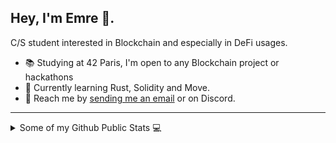 ## Hey, I'm Emre 👋.

C/S student interested in Blockchain and especially in DeFi usages.

* 📚 Studying at 42 Paris, I'm open to any Blockchain project or hackathons
* 🌱 Currently learning Rust, Solidity and Move.
* 📧 Reach me by [sending me an email](mailto:emrededemoglu149@gmail.com) or on Discord.
---
<details>
  <summary>Some of my Github Public Stats 💻</summary>
  <br>

<p align="center">
  <img align="center" src="https://github-readme-stats.vercel.app/api/top-langs/?username=emre149&theme=default&line_height=45&layout=compact&hide=c" />
  <img align="center" src="https://github-readme-stats.vercel.app/api/top-langs/?username=emre149">
  <img align="center" src="https://github-readme-stats.vercel.app/api?username=emre149&show_icons=true&count_private=true&include_all_commits=true&line_height=21" alt="XdpCs's Github Stats" />
</p>
</details>
